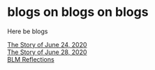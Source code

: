 # blogs on blogs on blogs
Here be blogs

[The Story of June 24, 2020](firstpost.md)  
[The Story of June 28, 2020](secondpost.md)  
[BLM Reflections](thirdpost.md)
